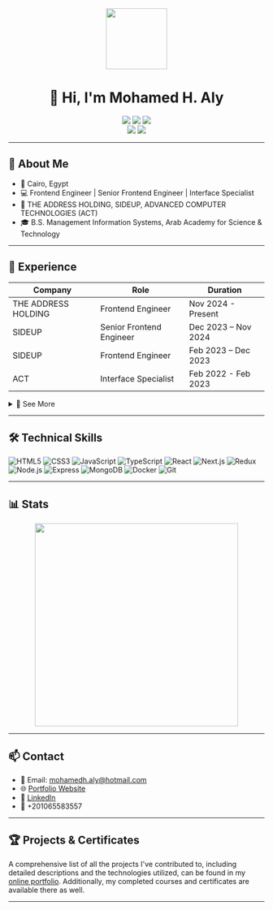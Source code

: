 <div align="center">
  <img src="https://media.giphy.com/media/26ufnwz3wDUli7GU0/giphy.gif" width="120" />
  
# 👋 Hi, I'm Mohamed H. Aly

  <img src="https://img.shields.io/badge/Frontend%20Engineer-Next.js%20%7C%20React%20%7C%20TypeScript-blue" />
  <img src="https://img.shields.io/badge/Location-Cairo,%20Egypt-orange" />
  <img src="https://img.shields.io/badge/Contact-mohamedh.aly@hotmail.com-green" />
  <br/>
  <a href="https://metwesh.github.io/portfolio/"><img src="https://img.shields.io/badge/Portfolio-Visit-blueviolet?logo=Firefox" /></a>
  <a href="https://www.linkedin.com/in/your-linkedin-profile"><img src="https://img.shields.io/badge/LinkedIn-Connect-blue?logo=LinkedIn" /></a>
</div>

---

## 🚀 About Me

- 📍 Cairo, Egypt
- 💻 Frontend Engineer | Senior Frontend Engineer | Interface Specialist
- 🏢 THE ADDRESS HOLDING, SIDEUP, ADVANCED COMPUTER TECHNOLOGIES (ACT)
- 🎓 B.S. Management Information Systems, Arab Academy for Science & Technology

---

## 💼 Experience

| Company             | Role                     | Duration            |
| ------------------- | ------------------------ | ------------------- |
| THE ADDRESS HOLDING | Frontend Engineer        | Nov 2024 - Present  |
| SIDEUP              | Senior Frontend Engineer | Dec 2023 – Nov 2024 |
| SIDEUP              | Frontend Engineer        | Feb 2023 – Dec 2023 |
| ACT                 | Interface Specialist     | Feb 2022 - Feb 2023 |

<details>
  <summary>🔎 See More</summary>

- **THE ADDRESS HOLDING**
  - Built CRMs/HRMs with Next.js, focusing on performance and scalability.
  - Led property listing e-commerce site (85%+ code authored).
  - SEO: SSR & dynamic routing for organic visibility.
  - Collaborated with designers & backend for seamless UI/UX.

- **SIDEUP**
  - Mentored engineers, led dashboard direction, optimized workflows.
  - Built B2C shipping dashboard (React, TypeScript, Bootstrap).
  - Ensured robust code quality and system reliability.

- **ACT**
  - Integrated hotel digital subsystems (Door Lock, IPTV, POS) with PMS.
  - Coordinated Oracle Opera Web Services for 480+ IHG hotels globally.

</details>

---

## 🛠️ Technical Skills

![HTML5](https://img.shields.io/badge/HTML5-E34F26?logo=html5&logoColor=white)
![CSS3](https://img.shields.io/badge/CSS3-1572B6?logo=css3&logoColor=white)
![JavaScript](https://img.shields.io/badge/JavaScript-F7DF1E?logo=javascript&logoColor=black)
![TypeScript](https://img.shields.io/badge/TypeScript-3178C6?logo=typescript&logoColor=white)
![React](https://img.shields.io/badge/React-61DAFB?logo=react&logoColor=black)
![Next.js](https://img.shields.io/badge/Next.js-000?logo=nextdotjs&logoColor=white)
![Redux](https://img.shields.io/badge/Redux-764ABC?logo=redux&logoColor=white)
![Node.js](https://img.shields.io/badge/Node.js-339933?logo=nodedotjs&logoColor=white)
![Express](https://img.shields.io/badge/Express-000?logo=express&logoColor=white)
![MongoDB](https://img.shields.io/badge/MongoDB-47A248?logo=mongodb&logoColor=white)
![Docker](https://img.shields.io/badge/Docker-2496ED?logo=docker&logoColor=white)
![Git](https://img.shields.io/badge/Git-F05032?logo=git&logoColor=white)

---

## 📊 Stats

<p align="center">
  <img src="https://github-readme-streak-stats.herokuapp.com/?user=Metwesh&theme=radical" width="400" />
</p>

---

## 📫 Contact

- 📧 Email: <mohamedh.aly@hotmail.com>
- 🌐 [Portfolio Website](https://metwesh.github.io/portfolio/)
- 💼 [LinkedIn](https://www.linkedin.com/in/mohamed-h-aly/)
- 📱 +201065583557

---

## 🏆 Projects & Certificates

A comprehensive list of all the projects I've contributed to, including detailed descriptions and the technologies utilized, can be found in my [online portfolio](https://metwesh.github.io/portfolio/). Additionally, my completed courses and certificates are available there as well.

---

<!--
Feel free to connect or reach out for collaboration, mentorship, or just to say hi!
-->

